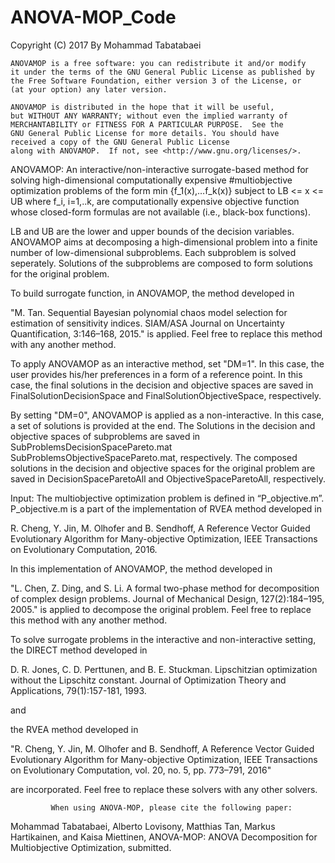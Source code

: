 # ANOVA-MOP_Code
 Copyright (C) 2017 By Mohammad Tabatabaei 

    ANOVAMOP is a free software: you can redistribute it and/or modify
    it under the terms of the GNU General Public License as published by
    the Free Software Foundation, either version 3 of the License, or
    (at your option) any later version.

    ANOVAMOP is distributed in the hope that it will be useful,
    but WITHOUT ANY WARRANTY; without even the implied warranty of
    MERCHANTABILITY or FITNESS FOR A PARTICULAR PURPOSE.  See the
    GNU General Public License for more details. You should have 
    received a copy of the GNU General Public License
    along with ANOVAMOP.  If not, see <http://www.gnu.org/licenses/>.

 ANOVAMOP: An interactive/non-interactive surrogate-based method for solving 
 high-dimensional computationally expensive #multiobjective optimization 
 problems of the form 
         min {f_1(x),…f_k(x)}    subject to   LB <= x <= UB
 where 
 f_i, i=1,..k, are computationally expensive objective function 
 whose closed-form formulas are not available (i.e., black-box functions). 

 LB and UB are the lower and upper bounds of the decision variables. 
 ANOVAMOP aims at decomposing a high-dimensional problem into a finite number of 
 low-dimensional subproblems. Each subproblem is solved seperately. Solutions of 
 the subproblems are composed to form solutions for the original problem.

 To build surrogate function, in ANOVAMOP, the method developed in 
 
 "M. Tan. Sequential Bayesian polynomial chaos model selection for estimation of
 sensitivity indices. SIAM/ASA Journal on Uncertainty Quantification, 3:146–168,
 2015." is applied. Feel free to replace this method with any another method. 
 
 To apply ANOVAMOP as an interactive method, set "DM=1". In this case, the user 
 provides his/her preferences in a form of a reference point. In this case, 
 the final solutions in the decision and objective spaces are saved in 
 FinalSolutionDecisionSpace and FinalSolutionObjectiveSpace, respectively.
 
 By setting "DM=0", ANOVAMOP is applied as a non-interactive. In this case, a set of
 solutions is provided at the end. The Solutions in the decision and objective spaces of subproblems 
 are saved in SubProblemsDecisionSpacePareto.mat SubProblemsObjectiveSpacePareto.mat, respectively. 
 The composed solutions in the decision and objective spaces for the original problem are saved in 
 DecisionSpaceParetoAll and ObjectiveSpaceParetoAll, respectively.   


 Input:
 The multiobjective optimization problem is defined in “P_objective.m”. 
 P_objective.m is a part of the implementation of RVEA method developed in 

 R. Cheng, Y. Jin, M. Olhofer and B. Sendhoff, A Reference Vector Guided 
 Evolutionary Algorithm for Many-objective Optimization, IEEE Transactions
 on Evolutionary Computation, 2016.

 In this implementation of ANOVAMOP, the method developed in 
 
 "L. Chen, Z. Ding, and S. Li. A formal two-phase method for decomposition of
 complex design problems. Journal of Mechanical Design, 127(2):184–195, 2005."
 is applied to decompose the original problem. Feel free to replace this method 
 with any another method.
 
 To solve surrogate problems in the interactive and non-interactive setting, 
 the DIRECT method developed in 

 D. R. Jones, C. D. Perttunen, and B. E. Stuckman. Lipschitzian optimization 
 without the Lipschitz constant. Journal of Optimization Theory and Applications,
 79(1):157-181, 1993.
 
 and
 
 the RVEA method developed in 
 
 "R. Cheng, Y. Jin, M. Olhofer and B. Sendhoff, A Reference Vector Guided 
 Evolutionary Algorithm for Many-objective Optimization, IEEE Transactions 
 on Evolutionary Computation, vol. 20, no. 5, pp. 773–791, 2016" 
 
 are incorporated. Feel free to replace these solvers with any other solvers.
 
 

             When using ANOVA-MOP, please cite the following paper:      

 Mohammad Tabatabaei, Alberto Lovisony, Matthias Tan, Markus Hartikainen, 
 and Kaisa Miettinen, ANOVA-MOP: ANOVA Decomposition for Multiobjective 
 Optimization, submitted.
